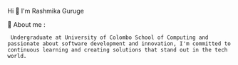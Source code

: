  Hi 👋 I'm Rashmika Guruge

 💫 About me :
 
     Undergraduate at University of Colombo School of Computing and passionate about software development and innovation, I'm committed to continuous learning and creating solutions that stand out in the tech world.
 

<!--
**RashmikaGuruge/RashmikaGuruge** is a ✨ _special_ ✨ repository because its `README.md` (this file) appears on your GitHub profile.

Here are some ideas to get you started:

- 🔭 I’m currently working on ...
- 🌱 I’m currently learning ...
- 👯 I’m looking to collaborate on ...
- 🤔 I’m looking for help with ...
- 💬 Ask me about ...
- 📫 How to reach me: ...
- 😄 Pronouns: ...
- ⚡ Fun fact: ...
-->
